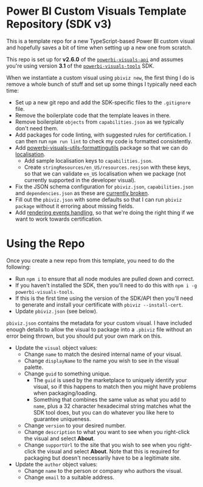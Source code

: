 # Power BI Custom Visuals Template Repository (SDK v3)

This is a template repo for a new TypeScript-based Power BI custom visual and hopefully saves a bit of time when setting up a new one from scratch.

This repo is set up for **v2.6.0** of the [`powerbi-visuals-api`](https://github.com/microsoft/PowerBI-visuals-api) and assumes you're using version **3.1** of the [`powerbi-visuals-tools`](https://github.com/microsoft/PowerBI-visuals-tools) SDK.

When we instantiate a custom visual using `pbiviz new`, the first thing I do is remove a whole bunch of stuff and set up some things I typically need each time:

* Set up a new git repo and add the SDK-specific files to the `.gitignore` file.
* Remove the boilerplate code that the template leaves in there.
* Remove boilerplate `objects` from `capabilities.json` as we typically don't need them.
* Add packages for code linting, with suggested rules for certification. I can then run `npm run lint` to check my code is formatted consistently.
* Add [powerbi-visuals-utils-formattingutils](https://github.com/microsoft/powerbi-visuals-utils-formattingutils) package so that we can do [localisation](https://microsoft.github.io/PowerBI-visuals/docs/how-to-guide/adding-localization/).
    * Add sample localisation keys to `capabilities.json`.
    * Create `stringResources/en_US/resources.resjson` with these keys, so that we can validate `en_US` localisation when we package (not currently supported in the developer visual).
* Fix the JSON schema configuration for `pbiviz.json`, `capabilities.json` and `dependencies.json` as these are [currently broken](https://github.com/microsoft/PowerBI-visuals-tools/issues/285).
* Fill out the `pbiviz.json` with some defaults so that I can run `pbiviz package` without it erroring about missing fields.
* Add [rendering events handling](https://microsoft.github.io/PowerBI-visuals/docs/how-to-guide/rendering-events/), so that we're doing the right thing if we want to work towards certification.

# Using the Repo

Once you create a new repo from this template, you need to do the following:

* Run `npm i` to ensure that all node modules are pulled down and correct.
* If you haven't installed the SDK, then you'll need to do this with `npm i -g powerbi-visuals-tools`.
* If this is the first time using the version of the SDK/API then you'll need to generate and install your certificate with `pbiviz --install-cert`.
* Update `pbiviz.json` (see below).

`pbiviz.json` contains the metadata for your custom visual. I have included enough details to allow the visual to package into a `.pbiviz` file without an error being thrown, but you should put your own mark on this.

* Update the `visual` object values:
    * Change `name` to match the desired internal name of your visual.
    * Change `displayName` to the name you wish to see in the visual palette.
    * Change `guid` to something unique. 
        * The `guid` is used by the marketplace to uniquely identify your visual, so if this happens to match then you might have problems when packaging/loading.
        * Something that combines the same value as what you add to `name`, plus a 32 character hexadecimal string matches what the SDK tool does, but you can do whatever you like here to guarantee uniqueness.
    * Change `version` to your desired number.
    * Change `description` to what you want to see when you right-click the visual and select **About**.
    * Change `supportUrl` to the site that you wish to see when you right-click the visual and select **About**. Note that this is required for packaging but doesn't necessarily have to be a legitimate site.
* Update the `author` object values:
    * Change `name` to the person or company who authors the visual.
    * Change `email` to a suitable address.